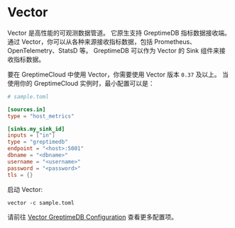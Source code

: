 # Vector

Vector 是高性能的可观测数据管道。
它原生支持 GreptimeDB 指标数据接收端。
通过 Vector，你可以从各种来源接收指标数据，包括 Prometheus、OpenTelemetry、StatsD 等。
GreptimeDB 可以作为 Vector 的 Sink 组件来接收指标数据。

要在 GreptimeCloud 中使用 Vector，你需要使用 Vector 版本 `0.37` 及以上。
当使用你的 GreptimeCloud 实例时，最小配置可以是：

```toml
# sample.toml

[sources.in]
type = "host_metrics"

[sinks.my_sink_id]
inputs = ["in"]
type = "greptimedb"
endpoint = "<host>:5001"
dbname = "<dbname>"
username = "<username>"
password = "<password>"
tls = {}
```

启动 Vector:

```
vector -c sample.toml
```

请前往 [Vector GreptimeDB Configuration](https://vector.dev/docs/reference/sinks/greptimedb/) 查看更多配置项。
